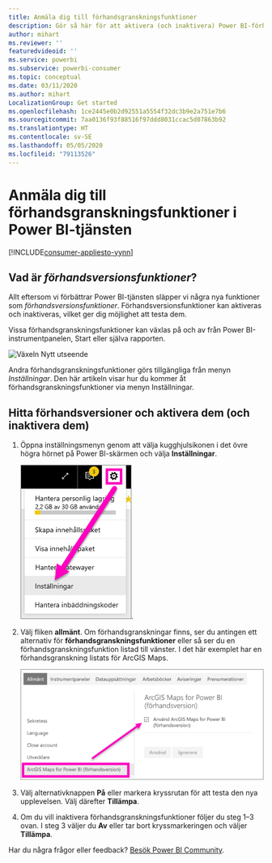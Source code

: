 ```yaml
---
title: Anmäla dig till förhandsgranskningsfunktioner
description: Gör så här för att aktivera (och inaktivera) Power BI-förhandsversionsfunktioner.
author: mihart
ms.reviewer: ''
featuredvideoid: ''
ms.service: powerbi
ms.subservice: powerbi-consumer
ms.topic: conceptual
ms.date: 03/11/2020
ms.author: mihart
LocalizationGroup: Get started
ms.openlocfilehash: 1ce2445e0b2d92551a5554f32dc3b9e2a751e7b6
ms.sourcegitcommit: 7aa0136f93f88516f97ddd8031ccac5d07863b92
ms.translationtype: HT
ms.contentlocale: sv-SE
ms.lasthandoff: 05/05/2020
ms.locfileid: "79113526"
---
```

# <a name="opt-in-for-power-bi-service-preview-features"></a>Anmäla dig till förhandsgranskningsfunktioner i Power BI-tjänsten

[!INCLUDE[consumer-appliesto-yynn](../includes/consumer-appliesto-yynn.md)]

## <a name="what-are-preview-features"></a>Vad är *förhandsversionsfunktioner*?
Allt eftersom vi förbättrar Power BI-tjänsten släpper vi några nya funktioner som *förhandsversionsfunktioner*. Förhandsversionsfunktioner kan aktiveras och inaktiveras, vilket ger dig möjlighet att testa dem.

Vissa förhandsgranskningsfunktioner kan växlas på och av från Power BI-instrumentpanelen, Start eller själva rapporten.

   ![Växeln Nytt utseende](./media/end-user-preview-features/power-bi-toggle.png)

Andra förhandsgranskningsfunktioner görs tillgängliga från menyn *Inställningar*. Den här artikeln visar hur du kommer åt förhandsgranskningsfunktioner via menyn Inställningar.

## <a name="find-previews-and-turn-them-on-and-off"></a>Hitta förhandsversioner och aktivera dem (och inaktivera dem)
1. Öppna inställningsmenyn genom att välja kugghjulsikonen i det övre högra hörnet på Power BI-skärmen och välja **Inställningar**.
   
   ![Menyn Inställningar](./media/end-user-preview-features/power-bi-settings.png).
2. Välj fliken **allmänt**. Om förhandsgranskningar finns, ser du antingen ett alternativ för **förhandsgranskningsfunktioner** eller så ser du en förhandsgranskningsfunktion listad till vänster.  I det här exemplet har en förhandsgranskning listats för ArcGIS Maps. 
   
   ![Fliken Allmänt](./media/end-user-preview-features/power-bi-preview-esri.png)
3. Välj alternativknappen **På** eller markera kryssrutan för att testa den nya upplevelsen. Välj därefter **Tillämpa**.
4. Om du vill inaktivera förhandsgranskningsfunktioner följer du steg 1–3 ovan. I steg 3 väljer du **Av** eller tar bort kryssmarkeringen och väljer **Tillämpa**.


Har du några frågor eller feedback? [Besök Power BI Community](https://community.powerbi.com/t5/Navigation-Preview-Forum/bd-p/NavigationPreview).

